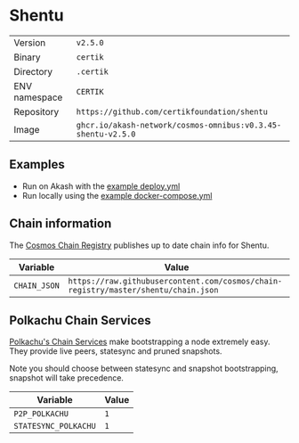 # Shentu

| | |
|---|---|
|Version|`v2.5.0`|
|Binary|`certik`|
|Directory|`.certik`|
|ENV namespace|`CERTIK`|
|Repository|`https://github.com/certikfoundation/shentu`|
|Image|`ghcr.io/akash-network/cosmos-omnibus:v0.3.45-shentu-v2.5.0`|

## Examples

- Run on Akash with the [example deploy.yml](./deploy.yml)
- Run locally using the [example docker-compose.yml](./docker-compose.yml)

## Chain information

The [Cosmos Chain Registry](https://github.com/cosmos/chain-registry) publishes up to date chain info for Shentu.

|Variable|Value|
|---|---|
|`CHAIN_JSON`|`https://raw.githubusercontent.com/cosmos/chain-registry/master/shentu/chain.json`|

## Polkachu Chain Services

[Polkachu's Chain Services](https://www.polkachu.com/) make bootstrapping a node extremely easy. They provide live peers, statesync and pruned snapshots.

Note you should choose between statesync and snapshot bootstrapping, snapshot will take precedence.

|Variable|Value|
|---|---|
|`P2P_POLKACHU`|`1`|
|`STATESYNC_POLKACHU`|`1`|
